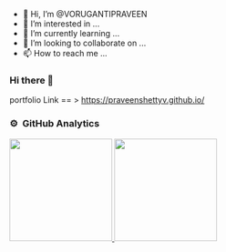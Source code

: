 - 👋 Hi, I’m @VORUGANTIPRAVEEN
- 👀 I’m interested in ...
- 🌱 I’m currently learning ...
- 💞️ I’m looking to collaborate on ...
- 📫 How to reach me ...

<!---
VORUGANTIPRAVEEN/VORUGANTIPRAVEEN is a ✨ special ✨ repository because its `README.md` (this file) appears on your GitHub profile.
You can click the Preview link to take a look at your changes.
--->
### Hi there 👋

portfolio Link == > https://praveenshettyv.github.io/
### ⚙️ &nbsp;GitHub Analytics
<div class='flex justify-content-space-between align-items-center'>
<a href="https://github.com/VORUGANTIPRAVEEN">
<img height="180em" src="https://github-readme-stats-eight-theta.vercel.app/api?username=VORUGANTIPRAVEEN&show_icons=true&theme=algolia&include_all_commits=true&count_private=true"/>
<img height="180em" src="https://github-readme-stats-eight-theta.vercel.app/api/top-langs/?username=VORUGANTIPRAVEEN&layout=compact&langs_count=8&theme=algolia"/>
</a>
</div>
